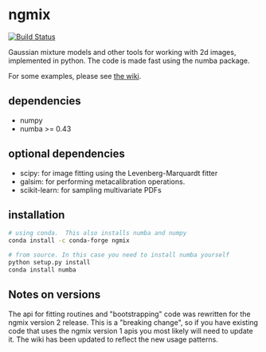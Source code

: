ngmix
=====

[![Build Status](https://travis-ci.com/esheldon/ngmix.svg?branch=master)](https://travis-ci.com/esheldon/ngmix)

Gaussian mixture models and other tools for working with 2d images, implemented
in python.   The code is made fast using the numba package.

For some examples, please see [the wiki](https://github.com/esheldon/ngmix/wiki).

dependencies
------------

* numpy
* numba >= 0.43

optional dependencies
---------------------
* scipy: for image fitting using the Levenberg-Marquardt fitter
* galsim: for performing metacalibration operations.
* scikit-learn: for sampling multivariate PDFs

installation
------------
```bash
# using conda.  This also installs numba and numpy
conda install -c conda-forge ngmix

# from source. In this case you need to install numba yourself
python setup.py install
conda install numba
```

Notes on versions
-----------------

The api for fitting routines and "bootstrapping" code was rewritten for the
ngmix version 2 release.  This is a "breaking change", so if you have existing
code that uses the ngmix version 1 apis you most likely will need to update it.
The wiki has been updated to reflect the new usage patterns.
